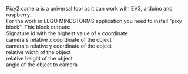 Pixy2 camera is a universal tool as it can work with EV3, arduino and raspberry. </br>
For the work in LEGO MINDSTORMS application you need to install "pixy block".
This block outputs: </br>
Signature id with the highest value of y coordinate </br>
camera's relative x coordinate of the object </br>
camera's relative y coordinate of the object </br>
relative width of the object </br>
relative height of the object </br>
angle of the object to camera </br>
